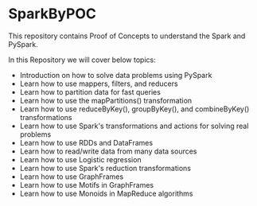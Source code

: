 # SparkByPOC
This repository contains Proof of Concepts to understand the Spark and PySpark.

In this Repository we will cover below topics:

* Introduction on how to solve data problems using PySpark
* Learn how to use mappers, filters, and reducers
* Learn how to partition data for fast queries
* Learn how to use the mapPartitions() transformation
* Learn how to use reduceByKey(), groupByKey(), and combineByKey() transformations
* Learn how to use Spark's transformations and actions for solving real problems
* Learn how to use RDDs and DataFrames
* Learn how to read/write data from many data sources
* Learn how to use Logistic regression
* Learn how to use Spark's reduction transformations
* Learn how to use GraphFrames
* Learn how to use Motifs in GraphFrames
* Learn how to use Monoids in MapReduce algorithms
